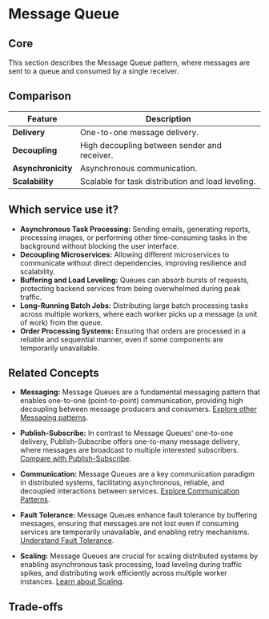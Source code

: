 # Message Queue

## Core

This section describes the Message Queue pattern, where messages are sent to a queue and consumed by a single receiver.

## Comparison

| Feature | Description |
|---|---|
| **Delivery** | One-to-one message delivery. |
| **Decoupling** | High decoupling between sender and receiver. |
| **Asynchronicity** | Asynchronous communication. |
| **Scalability** | Scalable for task distribution and load leveling. |

## Which service use it?

-   **Asynchronous Task Processing:** Sending emails, generating reports, processing images, or performing other time-consuming tasks in the background without blocking the user interface.
-   **Decoupling Microservices:** Allowing different microservices to communicate without direct dependencies, improving resilience and scalability.
-   **Buffering and Load Leveling:** Queues can absorb bursts of requests, protecting backend services from being overwhelmed during peak traffic.
-   **Long-Running Batch Jobs:** Distributing large batch processing tasks across multiple workers, where each worker picks up a message (a unit of work) from the queue.
-   **Order Processing Systems:** Ensuring that orders are processed in a reliable and sequential manner, even if some components are temporarily unavailable.

## Related Concepts

-   **Messaging:** Message Queues are a fundamental messaging pattern that enables one-to-one (point-to-point) communication, providing high decoupling between message producers and consumers. [Explore other Messaging patterns](../README.md).

-   **Publish-Subscribe:** In contrast to Message Queues' one-to-one delivery, Publish-Subscribe offers one-to-many message delivery, where messages are broadcast to multiple interested subscribers. [Compare with Publish-Subscribe](../publish-subscribe/README.md).

-   **Communication:** Message Queues are a key communication paradigm in distributed systems, facilitating asynchronous, reliable, and decoupled interactions between services. [Explore Communication Patterns](../../communication/README.md).

-   **Fault Tolerance:** Message Queues enhance fault tolerance by buffering messages, ensuring that messages are not lost even if consuming services are temporarily unavailable, and enabling retry mechanisms. [Understand Fault Tolerance](../../fault-tolerance/README.md).

-   **Scaling:** Message Queues are crucial for scaling distributed systems by enabling asynchronous task processing, load leveling during traffic spikes, and distributing work efficiently across multiple worker instances. [Learn about Scaling](../../scaling/horizontal/README.md).

## Trade-offs
